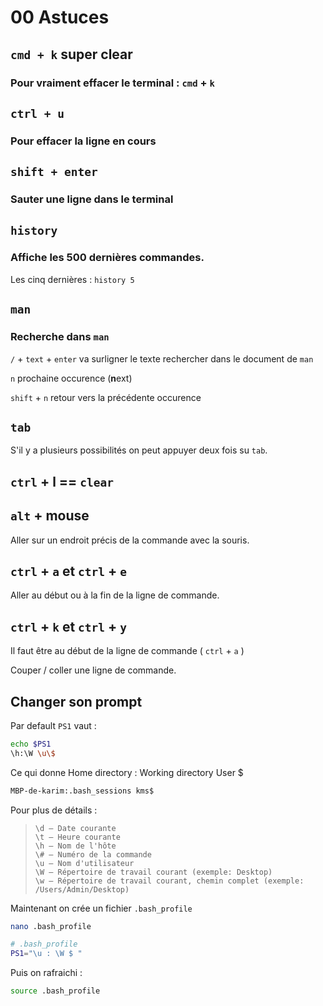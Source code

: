 # 00 Astuces

## `cmd + k`  super clear

### Pour vraiment effacer le terminal : `cmd` + `k`



## `ctrl + u`

### Pour effacer la ligne en cours



## `shift + enter` 

### Sauter une ligne dans le terminal



## `history`

### Affiche les 500 dernières commandes.

Les cinq dernières :  `history 5`



## `man`

### Recherche dans `man`

`/` + `text` + `enter`  va surligner le texte rechercher dans le document de `man`

`n`  prochaine occurence (**n**ext)

`shift` + `n` retour vers la précédente occurence



## `tab`

S'il y a plusieurs possibilités on peut appuyer deux fois su `tab`.



## `ctrl` + l == `clear`



## `alt`  + mouse

Aller sur un endroit précis de la commande avec la souris.

## `ctrl` + `a` et `ctrl` + `e`

Aller au début ou à la fin de la ligne de commande.

## `ctrl` + `k` et `ctrl` + `y`

Il faut être au début de la ligne de commande ( `ctrl` + `a` )

Couper / coller une ligne de commande.

## Changer son prompt

Par default `PS1` vaut :

```bash
echo $PS1
\h:\W \u\$
```

Ce qui donne Home directory : Working directory User $

```bash
MBP-de-karim:.bash_sessions kms$
```

Pour plus de détails :

> ```
> \d – Date courante
> \t – Heure courante
> \h – Nom de l'hôte
> \# – Numéro de la commande
> \u – Nom d'utilisateur
> \W – Répertoire de travail courant (exemple: Desktop)
> \w – Répertoire de travail courant, chemin complet (exemple: /Users/Admin/Desktop)
> ```

Maintenant on crée un fichier `.bash_profile`

```bash
nano .bash_profile
```

```bash
# .bash_profile
PS1="\u : \W $ "
```

Puis on rafraichi :

```bash
source .bash_profile
```

